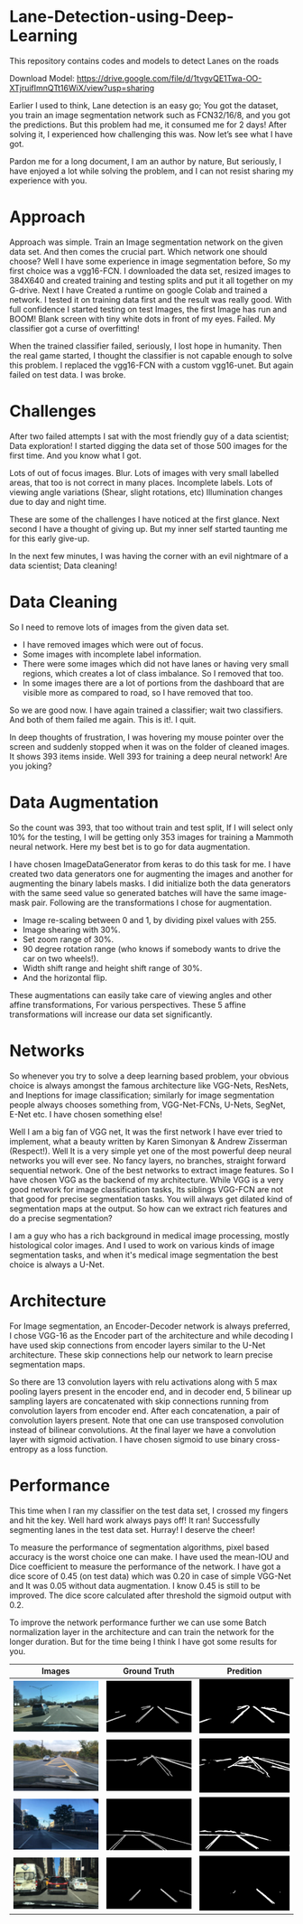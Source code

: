 # Lane-Detection-using-Deep-Learning
This repository contains codes and models to detect Lanes on the roads

Download Model: https://drive.google.com/file/d/1tvgvQE1Twa-OO-XTjruifImnQTt16WiX/view?usp=sharing 

Earlier I used to think, Lane detection is an easy go; You got the dataset, you train an image segmentation network such as FCN32/16/8, and you got the predictions. But this problem had me, it consumed me for 2 days! After solving it, I experienced how challenging this was. Now let’s see what I have got.

Pardon me for a long document, I am an author by nature, But seriously, I have enjoyed a lot while solving the problem, and I can not resist sharing my experience with you. 

# Approach

Approach was simple. Train an Image segmentation network on the given data set. And then comes the crucial part. Which network one should choose? Well I have some experience in image segmentation before, So my first choice was a vgg16-FCN. I downloaded the data set, resized images to 384X640 and created training and testing splits and put it all together on my G-drive. Next I have Created a runtime on google Colab and trained a network. I tested it on training data first and the result was really good. With full confidence I started testing on test Images, the first Image has run and BOOM! Blank screen with tiny white dots in front of my eyes. Failed. My classifier got a curse of overfitting! 

When the trained classifier failed, seriously, I lost hope in humanity. Then the real game started, I thought the classifier is not capable enough to solve this problem. I replaced the vgg16-FCN with a custom vgg16-unet. But again failed on test data. I was broke. 

# Challenges

After two failed attempts I sat with the most friendly guy of a data scientist; Data exploration! I started digging the data set of those 500 images for the first time. And you know what I got.

Lots of out of focus images. Blur.
Lots of images with very small labelled areas, that too is not correct in many places.
Incomplete labels. 
Lots of viewing angle variations (Shear, slight rotations, etc)
Illumination changes due to day and night time.

These are some of the challenges I have noticed at the first glance. Next second I have a thought of giving up. But my inner self started taunting me for this early give-up.

In the next few minutes, I was having the corner with an evil nightmare of a data scientist; Data cleaning!

# Data Cleaning

So I need to remove lots of images from the given data set. 

- I have removed images which were out of focus. 
- Some images with incomplete label information.
- There were some images which did not have lanes or having very small regions, which creates a lot of class imbalance. So I removed that too.   
- In some images there are a lot of portions from the dashboard that are visible more as compared to road, so I have removed that too.

So we are good now. I have again trained a classifier; wait two classifiers. And both of them failed me again. This is it!. I quit.

In deep thoughts of frustration, I was hovering my mouse pointer over the screen and suddenly stopped when it was on the folder of cleaned images. It shows 393 items inside. Well 393 for training a deep neural network! Are you joking?

# Data Augmentation

So the count was 393, that too without train and test split, If I will select only 10% for the testing, I will be getting only 353 images for training a Mammoth neural network. Here my best bet is to go for data augmentation.

I have chosen ImageDataGenerator from keras to do this task for me. I have created two data generators one for augmenting the images and another for augmenting the binary labels masks. I did initialize both the data generators with the same seed value so generated batches will have the same image-mask pair. Following are the transformations I chose for augmentation.

- Image re-scaling between 0 and 1, by dividing pixel values with 255.
- Image shearing with 30%.
- Set zoom range of 30%.
- 90 degree rotation range (who knows if somebody wants to drive the car on two wheels!).
- Width shift range and height shift range of 30%.
- And the horizontal flip.

These augmentations can easily take care of viewing angles and other affine transformations,  For various perspectives. These 5 affine transformations will increase our data set significantly.

# Networks

So whenever you try to solve a deep learning based problem, your obvious choice is always amongst the famous architecture like VGG-Nets,  ResNets, and Ineptions for image classification; similarly for image segmentation people always chooses something from, VGG-Net-FCNs, U-Nets, SegNet, E-Net etc. I have chosen something else!

Well I am a big fan of VGG net, It was the first network I have ever tried to implement, what a beauty written by Karen Simonyan & Andrew Zisserman (Respect!). Well It is a very simple yet one of the most powerful  deep neural networks you will ever see. No fancy layers, no branches, straight forward sequential network. One of the best networks to extract image features. So I have chosen VGG as the backend of my architecture. While VGG is a very good network for image classification tasks, Its siblings VGG-FCN are not that good for precise segmentation tasks. You will always get dilated kind of segmentation maps at the output. So how can we extract rich features and do a precise segmentation?

 I am a guy who has a rich background in medical image processing, mostly histological color images. And I used to work on various kinds of image segmentation tasks, and when it's medical image segmentation the best choice is always a U-Net.

# Architecture

For Image segmentation, an Encoder-Decoder network is always preferred, I chose VGG-16 as the Encoder part of the architecture and while decoding I have used skip connections from encoder layers similar to the U-Net architecture. These skip connections help our network to learn precise segmentation maps.  

So there are 13 convolution layers with relu activations along with 5 max pooling layers present in the encoder end, and in decoder end, 5 bilinear up sampling layers are concatenated with skip connections running from convolution layers from encoder end. After each concatenation, a pair of convolution layers present. Note that one can use  transposed convolution instead of bilinear convolutions. At the final layer we have a convolution layer with sigmoid activation. I have chosen sigmoid to use binary cross-entropy as a loss function.

# Performance

This time when I ran my classifier on the test data set, I crossed my fingers and hit the key. Well hard work always pays off! It ran! Successfully segmenting lanes in the test data set. Hurray! I deserve the cheer!
 
To measure the performance of segmentation algorithms, pixel based accuracy is the worst choice one can make. I have used the mean-IOU and Dice coefficient to measure the performance of the network.  I have got a dice score of 0.45 (on test data) which was 0.20 in case of simple VGG-Net and It was 0.05 without data augmentation. I know 0.45 is still to be improved. The dice score calculated after threshold the sigmoid output with 0.2. 

To improve the  network performance further we can use some Batch normalization layer in the architecture and can train the network for the longer duration. But for the time being I think I have got some results for you.

Images | Ground Truth | Predition
------------ | ------------- | ------------- 
![image_1](/images/1.png) | ![image_1](/images/1_gt.png)| ![image_1](/images/1_predict.png)
![image_1](/images/4.png) | ![image_1](/images/4_gt.png)| ![image_1](/images/4_predict.png)
![image_1](/images/5.png) | ![image_1](/images/5_gt.png)| ![image_1](/images/5_predict.png)
![image_1](/images/6.png) | ![image_1](/images/6_gt.png)| ![image_1](/images/6_predict.png)













 


